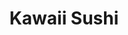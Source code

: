 ---
layout: place
title: "Kawaii Sushi"
permalink: /california/la-mesa/kawaii-sushi.html
stateAbbr: CA
stateName: California
cityName: La Mesa
seo:
  name: "Kawaii Sushi"
  type: Restaurant
  links: https://kawaiisushi.restaurant/?utm_source=google
description: "Kawaii Sushi serves delicious sushi in La Mesa, California. Try fresh Japanese dishes for a great dining experience. "
place_id: ChIJx-qOq8ZV2YARY7Rr7dDp3Bw
photos:
  - name: >-
      places/ChIJx-qOq8ZV2YARY7Rr7dDp3Bw/photos/AeeoHcJS_S5mQEtZKXEdtzQuqimgr9uP9Tk8uJMlWl-twkqlxDLqwebG0AZD6kfM_lSwRbsW1EE5llVMqr8-ljBPU8KyC6smfptWcKyU8aOaYpJf1akwM-EPOLKVeefcXuOqEXXCDW38ARVLGRLZ7270XFiU3o8IIsRd3jteqBTuOMkMSYmsvbxhskNILgXb_OeBC2ccKxsshkQEYhTT7SLrF1dzv36sPdMgaRc2JPSJh__UUczojXK_WEh4ow-cumss9vHL0-LJv5S1A1zTCYWY-v5Dz2UOCQLrERTO91WJXVnRfg
    widthPx: 1368
    heightPx: 768
    authorAttributions:
      - displayName: Kawaii Sushi
        uri: https://maps.google.com/maps/contrib/103294544239562424832
        photoUri: >-
          https://lh3.googleusercontent.com/a/ACg8ocI431Fm29LpfzLrxbUSNf9uvM2Yl0a1SnrnxVh1EeliruQxVw=s100-p-k-no-mo
    flagContentUri: >-
      https://www.google.com/local/imagery/report/?cb_client=maps_api_places.places_api&image_key=!1e10!2sAF1QipPO8E9_mwNBuK6nnxtpueVMM3A2rWHpapPosfE-&hl=en-US
    googleMapsUri: >-
      https://www.google.com/maps/place//data=!3m4!1e2!3m2!1sAF1QipPO8E9_mwNBuK6nnxtpueVMM3A2rWHpapPosfE-!2e10!4m2!3m1!1s0x80d955c6ab8eeac7:0x1cdce9d0ed6bb463
  - name: >-
      places/ChIJx-qOq8ZV2YARY7Rr7dDp3Bw/photos/AeeoHcLqOmQ7KJpAZ-ihywdnuNALUBz-6f976qaEQc3tFy7goNNoASKoOWjA-5rh1Sdxun1SfMWrIqfzAdiZof8yPYb5SvWdBxFomkAffY5x77KIVvhb1l7qEzbAFpSQub3DbW6LCEyS8rgqnu7FHe4rL9HGo-pic3FomTTBLJBaTUfd24BEnqMOgsE_H_GUUU3rr3aFEI8D4kuBSyVMq8oQymQwcwfdR87OVaMfNpwcMwdKEbzgqtRRlneJ9bAnfx0E6fYmt_YZbKg02eRXhuLPmRECNPgM2I5N_0hXGesaI9skOg
    widthPx: 380
    heightPx: 570
    authorAttributions:
      - displayName: Kawaii Sushi
        uri: https://maps.google.com/maps/contrib/103294544239562424832
        photoUri: >-
          https://lh3.googleusercontent.com/a/ACg8ocI431Fm29LpfzLrxbUSNf9uvM2Yl0a1SnrnxVh1EeliruQxVw=s100-p-k-no-mo
    flagContentUri: >-
      https://www.google.com/local/imagery/report/?cb_client=maps_api_places.places_api&image_key=!1e10!2sAF1QipPWSwOzpa2uWGh_e0sUU9JfOMaeXMTHkYeXO1_q&hl=en-US
    googleMapsUri: >-
      https://www.google.com/maps/place//data=!3m4!1e2!3m2!1sAF1QipPWSwOzpa2uWGh_e0sUU9JfOMaeXMTHkYeXO1_q!2e10!4m2!3m1!1s0x80d955c6ab8eeac7:0x1cdce9d0ed6bb463
  - name: >-
      places/ChIJx-qOq8ZV2YARY7Rr7dDp3Bw/photos/AeeoHcLWPwurlluegHej-pZxEJijKnc8eCRgYRSssUznxfrOhcoo1JjlI5NqGR2yCSF9iiOFj2vjeaXg-KS5T2iEyDRzKWm1AfXoU2KV_vpnuyi-oMjOqVpkCHM0Xs6GASEhga9Gn4G0lDpPFBIVMDj_CSwn96ujVX15M6nV8K_DdbJ2s9peuA3c7aVGNrV0o-yyqZPu-7yTSP2JNtNWMlr2DCw0awImvXwbmLgFN5rRwznS5EZufRp1nsuwFyyDlNWfHhpbiAmDUp-DCzc4K_F9ByYUCog6Mi16DpK9fxHnPbtdQzbstrHvEs9J3bmmoBWKbZISW8bmwb8BJzqUbBaAeSsQ0EOENo5kkO7MGqWZ255GFFW6umlpqdvThDiVRYwxh8AXhIkDN3gEVCl3_ENKSrWb67vyFVDJfFl2uYL4dL3F_IHOMPbAA5v-fv7yeWeh
    widthPx: 3024
    heightPx: 4032
    authorAttributions:
      - displayName: Angie A
        uri: https://maps.google.com/maps/contrib/107391313773667121490
        photoUri: >-
          https://lh3.googleusercontent.com/a-/ALV-UjX8yLSm6fQC70qE4YmA98B2HYkMEi_Ake5lAXmfn0C5oS6lvPOBAg=s100-p-k-no-mo
    flagContentUri: >-
      https://www.google.com/local/imagery/report/?cb_client=maps_api_places.places_api&image_key=!1e10!2sCIABIhADydER2SP-MWf750oAAYQ2&hl=en-US
    googleMapsUri: >-
      https://www.google.com/maps/place//data=!3m4!1e2!3m2!1sCIABIhADydER2SP-MWf750oAAYQ2!2e10!4m2!3m1!1s0x80d955c6ab8eeac7:0x1cdce9d0ed6bb463
  - name: >-
      places/ChIJx-qOq8ZV2YARY7Rr7dDp3Bw/photos/AeeoHcJoV7gROrWgFNdey2UMa1xnBGRlP5g8c2dzMo3kFj-7rvwqKYPTCHqkDSgG6wNJW09b2anpZAEN_3teXDGvqssc7DYf4XhbAirvetIoHNc6R74FAyY8ByXmh26-eWEjMtI_vfZ_b2X6pcyGhhxlNA_1bhaJ_8pJz16tTJYGl1biNFnYStt6SHVOBzU_SNaSY9EFcXr_iNsPHZ1kaRr8a6KbszA11M7vDUl_Cc8-VOQXk9bx2vc3mKdJLQPB85W0qSaBeRd41BIFUXXHIe3qIEv8CJidNh3AjhQzO37M39N8DQ
    widthPx: 1920
    heightPx: 1440
    authorAttributions:
      - displayName: Kawaii Sushi
        uri: https://maps.google.com/maps/contrib/103294544239562424832
        photoUri: >-
          https://lh3.googleusercontent.com/a/ACg8ocI431Fm29LpfzLrxbUSNf9uvM2Yl0a1SnrnxVh1EeliruQxVw=s100-p-k-no-mo
    flagContentUri: >-
      https://www.google.com/local/imagery/report/?cb_client=maps_api_places.places_api&image_key=!1e10!2sAF1QipMpt7G73Z_C9jU0IHxZw6dem70HepMNEEOdSeiC&hl=en-US
    googleMapsUri: >-
      https://www.google.com/maps/place//data=!3m4!1e2!3m2!1sAF1QipMpt7G73Z_C9jU0IHxZw6dem70HepMNEEOdSeiC!2e10!4m2!3m1!1s0x80d955c6ab8eeac7:0x1cdce9d0ed6bb463
  - name: >-
      places/ChIJx-qOq8ZV2YARY7Rr7dDp3Bw/photos/AeeoHcK73XYq1gyMbXj5tY0RkiLxXQhB-7pAhiz-Vo-snK4fD8NHugAKoa_wlfPNcqnJqMkFBbbXNX4Mel2O9fqcN-ITWs7IF1R4T1ca4BDzUg0tJS142e4rYVkVayS2ZMSCA8glMA75dh1WsGXRqYM7B0lTTllXH97D7PI-mpAvcmjjHTzU_5jj24l0krKg6L-LkQj6ToJAXAOjl2rnVlbrbU0-TO_4yGFTi8IqkYqVZdFRW63PfujvD2aLFHtDi5YIvVwbomSlqi2kyeQupmBc7Oz_DMCTn90EewRtPdKF1PxvkA
    widthPx: 380
    heightPx: 569
    authorAttributions:
      - displayName: Kawaii Sushi
        uri: https://maps.google.com/maps/contrib/103294544239562424832
        photoUri: >-
          https://lh3.googleusercontent.com/a/ACg8ocI431Fm29LpfzLrxbUSNf9uvM2Yl0a1SnrnxVh1EeliruQxVw=s100-p-k-no-mo
    flagContentUri: >-
      https://www.google.com/local/imagery/report/?cb_client=maps_api_places.places_api&image_key=!1e10!2sAF1QipNqU7LO_5QvbEWQppYd0yEkSAb93EMDE7To1h0I&hl=en-US
    googleMapsUri: >-
      https://www.google.com/maps/place//data=!3m4!1e2!3m2!1sAF1QipNqU7LO_5QvbEWQppYd0yEkSAb93EMDE7To1h0I!2e10!4m2!3m1!1s0x80d955c6ab8eeac7:0x1cdce9d0ed6bb463
  - name: >-
      places/ChIJx-qOq8ZV2YARY7Rr7dDp3Bw/photos/AeeoHcJlj1PidSjI_vHhZN8NIk99TVgqgEKeaUBLC_ShjRCT-FWP5DLYH-aZz7c73I8tAACHgaT6ieTYzPO7Jr46o-o-jYBZEwrRdIUVYS-kIuJ0uIS3-JmYS3bVG97VeAa9gez_jAOLCpyzc3loMhme6btbR0LjafSyfg71yJVDTrF1PD2apmLHpYDHFu524E2GuIJRwkVZ2Ynz1gcWaPUPQashdGt7zf6RN2rA2-g4c2svq3UKsFrQFUcyHHAjSE3Sff9GMtEFqLxFN92_mOFLC1Ia1wHmLR-izNAPIBKAZ8szzsX2nYUUFidWMaB_74dFdYGhFKr9YA3ifrrM9f6MkX1jE5AQEalcjnHvNttI7wqwHIEfSjR_l0O9gQ-Gv5Slw_GpYrLDdDQ4Qy8DTsgdsIKdTVVEN4S9LWJYSKJ5S-x0ZA
    widthPx: 4032
    heightPx: 3024
    authorAttributions:
      - displayName: Ashley Perez
        uri: https://maps.google.com/maps/contrib/102226711807007312905
        photoUri: >-
          https://lh3.googleusercontent.com/a-/ALV-UjV1gSug6EgXHR8XMtcLVegXG8qugLtmMbn-M951BgZfiLIMgBlU=s100-p-k-no-mo
    flagContentUri: >-
      https://www.google.com/local/imagery/report/?cb_client=maps_api_places.places_api&image_key=!1e10!2sCIHM0ogKEICAgICr1o_vKg&hl=en-US
    googleMapsUri: >-
      https://www.google.com/maps/place//data=!3m4!1e2!3m2!1sCIHM0ogKEICAgICr1o_vKg!2e10!4m2!3m1!1s0x80d955c6ab8eeac7:0x1cdce9d0ed6bb463
  - name: >-
      places/ChIJx-qOq8ZV2YARY7Rr7dDp3Bw/photos/AeeoHcJhM7XpmU1GGJ62TuoJ2Vwx_tOf0WayMtO0rj3RX3JLM5zMbM4Ov5UoS0rCnCCQCetyUhZRVSlXNwr273uBfNj0_qaApBwL6zhHEbccycfA0fWM1hp5kK-X1_TN5bsOl-MwBHRaRblv7ks7DSTy90a8Yo-4PuZukhEWTAcQvJBy8Lai6fBVOKg46RHEvzbIVSt2TttKCCTD_1z4DB9RmCJoPKvdXlFx_yp-QnFWMAn67kHPNH_HQSbLZwVNvlz3HBlrJXgAMJbPD9IQk3EgEPlbfVO9feMDBLY5kzLels6Cyw
    widthPx: 3024
    heightPx: 4032
    authorAttributions:
      - displayName: Kawaii Sushi
        uri: https://maps.google.com/maps/contrib/103294544239562424832
        photoUri: >-
          https://lh3.googleusercontent.com/a/ACg8ocI431Fm29LpfzLrxbUSNf9uvM2Yl0a1SnrnxVh1EeliruQxVw=s100-p-k-no-mo
    flagContentUri: >-
      https://www.google.com/local/imagery/report/?cb_client=maps_api_places.places_api&image_key=!1e10!2sAF1QipOCwErWPQ45fpFFcIWVhgez3D4JT_y2hDhG6biC&hl=en-US
    googleMapsUri: >-
      https://www.google.com/maps/place//data=!3m4!1e2!3m2!1sAF1QipOCwErWPQ45fpFFcIWVhgez3D4JT_y2hDhG6biC!2e10!4m2!3m1!1s0x80d955c6ab8eeac7:0x1cdce9d0ed6bb463
  - name: >-
      places/ChIJx-qOq8ZV2YARY7Rr7dDp3Bw/photos/AeeoHcKxjJxEUtkVlFU8jaSJg47LqgFNOTzThz_5Yiddo5PiYDoK9wQCl2T66FjtVJIHoHY6t4oCGZJrBTczwqOWopi7B2KSaxIFz6MSmHZuasor9q01pg5gjxzr-X2uCJ2lj0wA6sYeVrvBAmc6LPHzoh6dKiJtvLI9ZvHBLQL5e2rOlEm4jaqApEF4WlQsnNDYHmEzmkMxguJCkaVADzmFNXJsZtOdN0Sm7xgsdYLUvB1QLFLjigrmV28qKrcwlj442fUPAapDRrPzQvFqRp2MUiO92KwVtYgyhHg4gzG5KLZahuv5IditRDFj6CYJshAahgxHaZXwyhcPWwONXIM_eqOYKPGYPW_upeKSZeFQwAzOGI0D4I9zju3re3c6kOlt_WKhZTtaMbiieTOVHAAQ4RqGKX3CyfF7KAWhD9JjBhgvK2hi
    widthPx: 4000
    heightPx: 3000
    authorAttributions:
      - displayName: Rebecca Coates-Lapidario
        uri: https://maps.google.com/maps/contrib/112816089304701186862
        photoUri: >-
          https://lh3.googleusercontent.com/a-/ALV-UjXjxQ_-mYIsgHgi7aw7MthDcilvO4LtrrAL1eQwYUw4BP6SwGaR5Q=s100-p-k-no-mo
    flagContentUri: >-
      https://www.google.com/local/imagery/report/?cb_client=maps_api_places.places_api&image_key=!1e10!2sCIHM0ogKEICAgIDjtI6V_AE&hl=en-US
    googleMapsUri: >-
      https://www.google.com/maps/place//data=!3m4!1e2!3m2!1sCIHM0ogKEICAgIDjtI6V_AE!2e10!4m2!3m1!1s0x80d955c6ab8eeac7:0x1cdce9d0ed6bb463
  - name: >-
      places/ChIJx-qOq8ZV2YARY7Rr7dDp3Bw/photos/AeeoHcItUOp5sNXpTSMIUjRJPl9DjSJxPnvGKyc3F9bWR9crXuEznoRPqbI6zT6BVjf9ImH8j5KOZsrUNxSUgV1evnh4_vYyayDwOfLWZHqb-pJYGAn06P5oGfrI6ArdOlqNxkrQzslmxUEtPhNDz0_wW-_-5nh1_I3rAZ59a0Ozpkd2Ib9cJAbQgvKY1XR7yPOUEbJBouEpLRMTtcwdKJACAnu8RXc6KActLj5Mkaz_7ELvxQOsDll_1zyfe683wBW048dsgrAyDrjQl1cXn0XKIRGy4USMtlEn8cXHElVCtvYVrq3p_XvHvzjFCeMfx3cknzoMtQJIp6CQ1zs_QQTHQYj4m3lrMmGc0lEYvksJyFZ8qa37O4suzGQwk4xnlJ2UmHLoDSPzvlSwCOhiJvnWlo3rqHC3mAaxMY1N0POJwOKo2T0
    widthPx: 4032
    heightPx: 3024
    authorAttributions:
      - displayName: Eman Adam
        uri: https://maps.google.com/maps/contrib/110430537218444313794
        photoUri: >-
          https://lh3.googleusercontent.com/a-/ALV-UjV4SAsYb3nYFlfHJAglDzX3GZBdJLQ5YyAoXKQDsamXUtqMsqJn=s100-p-k-no-mo
    flagContentUri: >-
      https://www.google.com/local/imagery/report/?cb_client=maps_api_places.places_api&image_key=!1e10!2sCIHM0ogKEICAgICcvJ-DwQE&hl=en-US
    googleMapsUri: >-
      https://www.google.com/maps/place//data=!3m4!1e2!3m2!1sCIHM0ogKEICAgICcvJ-DwQE!2e10!4m2!3m1!1s0x80d955c6ab8eeac7:0x1cdce9d0ed6bb463
  - name: >-
      places/ChIJx-qOq8ZV2YARY7Rr7dDp3Bw/photos/AeeoHcJAkKHNqRfetWE38jx_5Dfv45RDTiiOVmf708EE3rLSsy0VRsAFTPTp4WT1XQOgw7Yo9WFc_WRwnPYjQMyiAzqEqPgBl61lgTN_Dr0t2uWEF-_GI455Q3z9Ygmyx6Zpy8o97S-eYW7fgHf_GT0JUhVrup3CEEwddU1MstXObzgmnszd9H4SOT41SIrlQ3uLQZT3A6ylJ1A0GUKUQinO0RpvJjrfmXo27RFwGaGY-Ng5kl2ozgnh8f_2lS6s4X8awKeCVC2HeGlCw-jIN0lFIaWy7jt2onMH3OQ9418CzMS1u0cIR6ud6M1UTOFAQMOvmyXBEyLhECr_ctfhtShVoHS5l36hDyUFVIPyHihDo95i8PUbC6ISAcjCOJlvTs3VpBLYFfF_IuTKaXMDoFN2xuf2ufPVHCwg1U53MMYi7lWlUg
    widthPx: 3922
    heightPx: 2842
    authorAttributions:
      - displayName: adi mart
        uri: https://maps.google.com/maps/contrib/113784706551553000451
        photoUri: >-
          https://lh3.googleusercontent.com/a-/ALV-UjUi4IZLoyTc48BRo-t6oQF03rHMRoVjJ4jD7SsIfNRJVvYfjnSe=s100-p-k-no-mo
    flagContentUri: >-
      https://www.google.com/local/imagery/report/?cb_client=maps_api_places.places_api&image_key=!1e10!2sCIHM0ogKEICAgID67JS9Gg&hl=en-US
    googleMapsUri: >-
      https://www.google.com/maps/place//data=!3m4!1e2!3m2!1sCIHM0ogKEICAgID67JS9Gg!2e10!4m2!3m1!1s0x80d955c6ab8eeac7:0x1cdce9d0ed6bb463
address: '5575 Baltimore Dr #110, La Mesa, CA 91942, USA'
street: '5575 Baltimore Dr #110'
city: La Mesa
state: CA
zip: '91942'
country: USA
neighborhood: null
latitude: '32.780193'
longitude: '-117.032009'
accessibility_options:
  wheelchairAccessibleParking: true
  wheelchairAccessibleEntrance: true
  wheelchairAccessibleRestroom: true
  wheelchairAccessibleSeating: true
business_status: OPERATIONAL
name: Kawaii Sushi
google_maps_links:
  directionsUri: >-
    https://www.google.com/maps/dir//''/data=!4m7!4m6!1m1!4e2!1m2!1m1!1s0x80d955c6ab8eeac7:0x1cdce9d0ed6bb463!3e0
  placeUri: https://maps.google.com/?cid=2079794211484054627
  writeAReviewUri: >-
    https://www.google.com/maps/place//data=!4m3!3m2!1s0x80d955c6ab8eeac7:0x1cdce9d0ed6bb463!12e1
  reviewsUri: >-
    https://www.google.com/maps/place//data=!4m4!3m3!1s0x80d955c6ab8eeac7:0x1cdce9d0ed6bb463!9m1!1b1
  photosUri: >-
    https://www.google.com/maps/place//data=!4m3!3m2!1s0x80d955c6ab8eeac7:0x1cdce9d0ed6bb463!10e5
primary_type: Sushi Restaurant
opening_hours:
  regular:
    - 'Monday: 11:00 AM – 8:30 PM'
    - 'Tuesday: 11:00 AM – 8:30 PM'
    - 'Wednesday: 11:00 AM – 8:30 PM'
    - 'Thursday: 11:00 AM – 8:30 PM'
    - 'Friday: 11:00 AM – 9:00 PM'
    - 'Saturday: 11:00 AM – 9:00 PM'
    - 'Sunday: 12:00 – 8:00 PM'
  current:
    - 'Monday: 11:00 AM – 8:30 PM'
    - 'Tuesday: 11:00 AM – 8:30 PM'
    - 'Wednesday: 11:00 AM – 8:30 PM'
    - 'Thursday: 11:00 AM – 8:30 PM'
    - 'Friday: 11:00 AM – 9:00 PM'
    - 'Saturday: 11:00 AM – 9:00 PM'
    - 'Sunday: 12:00 – 8:00 PM'
secondary_opening_hours:
  regular:
    weekdayDescriptions: null
    type: null
  current:
    weekdayDescriptions: null
    type: null
phone: (619) 584-8888
price_level: null
price_range: $20 &ndash; $30
rating: '4.5'
rating_count: 0
website: https://kawaiisushi.restaurant/?utm_source=google
reviews: null
parking_options: null
payment_options: null
allow_dogs: null
curbside_pickup: null
delivery: null
dine_in: null
good_for_children: null
good_for_groups: null
good_for_sports: null
live_music: null
menu_for_children: null
outdoor_seating: null
reservable: null
restroom: null
serves_beer: null
serves_breakfast: null
serves_brunch: null
serves_cocktails: null
serves_coffee: null
serves_dinner: null
serves_dessert: null
serves_lunch: null
serves_vegetarian_food: null
serves_wine: null
takeout: null
update_category: essentials
summary: null

---